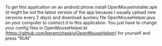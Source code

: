 
To get this application on an android phone install OpenMouseInstaller.apk (it might be not the latest version of the app because I usually upload new versions every 2 days)
and download auxilary file OpenMouseHelper.java on your computer to connect it to this application.
You just have to change your config files in OpenMouseHelper.kt (https://github.com/keramicheskiy/OpenMouseHelper) for yourself and press "RUN"
